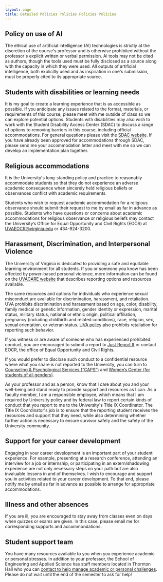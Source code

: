 ```yaml
---
layout: page
title: Detailed Policies Policies Policies Policies
---
```



Policy on use of AI
--------------------------------------------

The ethical use of artificial intelligence (AI) technologies is strictly at the discretion of the course's professor and is otherwise prohibited without the professor's explicit written or verbal permission. AI tools may not be cited as authors, though the tools used must be fully disclosed as a source along with the capacity in which they were used. All outputs of artificial intelligence, both explicitly used and as inspiration in one's submission, must be properly cited to its appropriate source.

Students with disabilities or learning needs
--------------------------------------------

It is my goal to create a learning experience that is as accessible as possible. If you anticipate any issues related to the format, materials, or requirements of this course, please meet with me outside of class so we can explore potential options. Students with disabilities may also wish to work with the Student Disability Access Center (SDAC) to discuss a range of options to removing barriers in this course, including official accommodations. For general questions please visit the [SDAC website](https://www.studenthealth.virginia.edu/SDAC). If you have already been approved for accommodations through SDAC, please send me your accommodation letter and meet with me so we can develop an implementation plan together.

Religious accommodations
------------------------

It is the University's long-standing policy and practice to reasonably accommodate students so that they do not experience an adverse academic consequence when sincerely held religious beliefs or observances conflict with academic requirements.

Students who wish to request academic accommodation for a religious observance should submit their request to me by email as far in advance as possible. Students who have questions or concerns about academic accommodations for religious observance or religious beliefs may contact the University’s Office for Equal Opportunity and Civil Rights (EOCR) at UVAEOCR@virginia.edu or 434-924-3200.

Harassment, Discrimination, and Interpersonal Violence
------------------------

The University of Virginia is dedicated to providing a safe and equitable learning environment for all students. If you or someone you know has been affected by power-based personal violence, more information can be found on the [UVACARE website](https://cavcare.virginia.edu/) that describes reporting options and resources available.

The same resources and options for individuals who experience sexual misconduct are available for discrimination, harassment, and retaliation. UVA prohibits discrimination and harassment based on age, color, disability, family medical or genetic information, gender identity or expression, marital status, military status, national or ethnic origin, political affiliation, pregnancy (including childbirth and related conditions), race, religion, sex, sexual orientation, or veteran status. [UVA policy](https://uvapolicy.virginia.edu/policy/HRM-010) also prohibits retaliation for reporting such behavior.

If you witness or are aware of someone who has experienced prohibited conduct, you are encouraged to submit a report to [Just Report It](justreportit.virginia.edu) or contact EOCR, the office of Equal Opportunity and Civil Rights.

If you would prefer to disclose such conduct to a confidential resource where what you share is not reported to the University, you can turn to [Counseling & Psychological Services (“CAPS”)](https://www.studenthealth.virginia.edu/CAPS) and [Women’s Center (for students of all genders)](https://womenscenter.virginia.edu/counseling/our-counseling-services).

As your professor and as a person, know that I care about you and your well-being and stand ready to provide support and resources as I can. As a faculty member, I am a responsible employee, which means that I am required by University policy and by federal law to report certain kinds of conduct that you report to me to the University's Title IX Coordinator. The Title IX Coordinator's job is to ensure that the reporting student receives the resources and support that they need, while also determining whether further action is necessary to ensure survivor safety and the safety of the University community. 

Support for your career development
------------------------

Engaging in your career development is an important part of your student experience. For example, presenting at a research conference, attending an interview for a job or internship, or participating in an extern/shadowing experience are not only necessary steps on your path but are also invaluable lessons in and of themselves. I wish to encourage and support you in activities related to your career development. To that end, please notify me by email as far in advance as possible to arrange for appropriate accommodations.

Illness and other absences
------------------------

If you are ill, you are encouraged to stay away from classes even on days when quizzes or exams are given. In this case, please email me for corresponding supports and accommondations.

Student support team
------------------------

You have many resources available to you when you experience academic or personal stresses. In addition to your professor, the School of Engineering and Applied Science has staff members located in Thornton Hall who you can [contact to help manage academic or personal challenges](https://engineering.virginia.edu/about/offices/office-graduate-programs/student-support-services). Please do not wait until the end of the semester to ask for help! 
